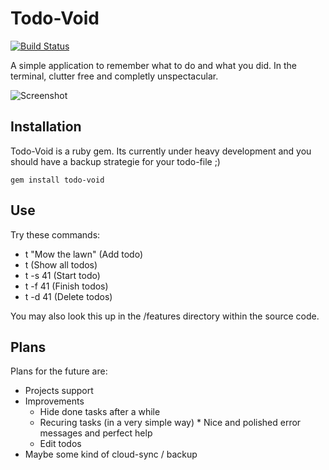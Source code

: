 # Todo-Void
[![Build Status](https://secure.travis-ci.org/shostakovich/Todo-Void.png)](http://travis-ci.org/shostakovich/TodoVoid)

A simple application to remember what to do and what you did. In the terminal, clutter free and completly unspectacular.

![Screenshot](https://photos-6.dropbox.com/si/2048x1536/cYg3kkgRImscIzlwEFw9ZiYLw4FjswjGgl2BMjSV9os/7335096/1344020400/aedfec7/todo_void.jpg)

## Installation

Todo-Void is a ruby gem. Its currently under heavy development and you should have a backup strategie for your todo-file ;)

	gem install todo-void
	

## Use

Try these commands:

* t "Mow the lawn" (Add todo)
* t (Show all todos)
* t -s 41 (Start todo)
* t -f 41 (Finish todos)
* t -d 41 (Delete todos)

You may also look this up in the /features directory within the source code.

## Plans

Plans for the future are:

* Projects support
* Improvements
	* Hide done tasks after a while
	* Recuring tasks (in a very simple way)	* Nice and polished error messages and perfect help
	* Edit todos
* Maybe some kind of cloud-sync / backup



